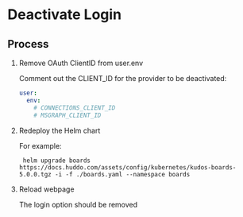 # Deactivate Login

## Process

1. Remove OAuth ClientID from user.env

    Comment out the CLIENT_ID for the provider to be deactivated:

    ```yaml
    user:
      env:
        # CONNECTIONS_CLIENT_ID
        # MSGRAPH_CLIENT_ID
    ```

1. Redeploy the Helm chart

    For example:

        helm upgrade boards https://docs.huddo.com/assets/config/kubernetes/kudos-boards-5.0.0.tgz -i -f ./boards.yaml --namespace boards

1. Reload webpage

    The login option should be removed
